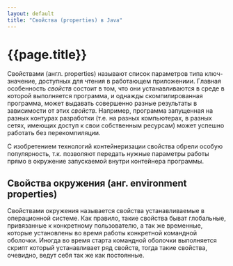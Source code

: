 ```yaml
---
layout: default
title: "Свойства (properties) в Java"
---
```

# {{page.title}}

Свойствами (англ. properties) называют список параметров типа ключ-значение, доступных для чтения в работающем приложениии. Главная особенность _свойств_ состоит в том, что они устанавливаются в среде в которой выполняется программа, и однажды скомпилированная программа, может выдавать совершенно разные результаты в зависимости от этих _свойств_.
Например, программа запущенная на разных контурах разработки (т.е. на разных компьютерах, в разных сетях, имеющих доступ к свои собственным ресурсам) может успешно работать без перекомпиляции.

С изобретением технологий контейнеризации свойства обрели особую популярность, т.к. позволяют передать нужные параметры работы прямо в окружение запускаемой внутри контейнера программы.

## Свойства окружения (анг. environment properties)
Свойствами окружения называется свойства устанавливаемые в операционной системе. Как правило, такие свойства быват глобальные, 
привязанные к конкретному пользователю, а так же временные, которые установлены во время работы конкретной командной оболочки.
Иногда во время старта командной оболочки выполняется скрипт который устанавливает ряд свойств, тогда такие свойства, очевидно,
ведут себя так же как постоянные.